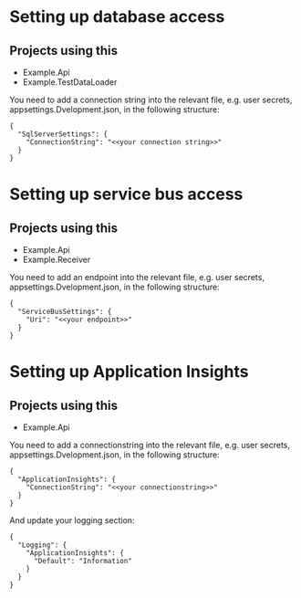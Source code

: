 # Setting up database access

## Projects using this

- Example.Api
- Example.TestDataLoader

You need to add a connection string into the relevant file, e.g. user secrets, appsettings.Dvelopment.json, in the following structure:

```
{
  "SqlServerSettings": {
    "ConnectionString": "<<your connection string>>"
  }
}
```

# Setting up service bus access

## Projects using this

- Example.Api
- Example.Receiver

You need to add an endpoint into the relevant file, e.g. user secrets, appsettings.Dvelopment.json, in the following structure:

```
{
  "ServiceBusSettings": {
    "Uri": "<<your endpoint>>"
  }
}
```

# Setting up Application Insights

## Projects using this

- Example.Api

You need to add a connectionstring into the relevant file, e.g. user secrets, appsettings.Dvelopment.json, in the following structure:

```
{
  "ApplicationInsights": {
    "ConnectionString": "<<your connectionstring>>"
  }
}
```

And update your logging section:

```
{
  "Logging": {
    "ApplicationInsights": {
      "Default": "Information"
    }
  }
}

```